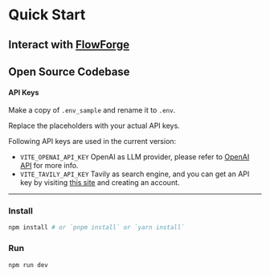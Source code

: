 <!-- docs/quick-start.md -->

# Quick Start

## Interact with [FlowForge](https://vis-flow-forge-demo.vercel.app)

## Open Source Codebase
#### API Keys

Make a copy of `.env_sample` and rename it to `.env`.

Replace the placeholders with your actual API keys.

Following API keys are used in the current version:

- `VITE_OPENAI_API_KEY` OpenAI as LLM provider, please refer to [OpenAI API](https://openai.com/index/openai-api/) for more info.
- `VITE_TAVILY_API_KEY` Tavily as search engine, and you can get an API key by visiting [this site](https://app.tavily.com/sign-in) and creating an account.

---

### Install

```bash
npm install # or `pnpm install` or `yarn install`
```

### Run

```bash
npm run dev
```
